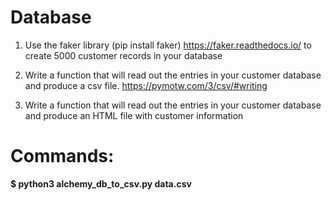 # Database

1. Use the faker library (pip install faker)
   https://faker.readthedocs.io/ to create 5000 customer records in
   your database

2. Write a function that will read out the entries in your customer
   database and produce a csv file. https://pymotw.com/3/csv/#writing


3. Write a function that will read out the entries in your customer
   database and produce an HTML file with customer information

# Commands:

**$ python3 alchemy_db_to_csv.py data.csv**
